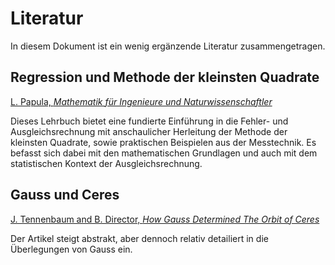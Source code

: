 # Literatur
In diesem Dokument ist ein wenig ergänzende Literatur zusammengetragen.

## Regression und Methode der kleinsten Quadrate

[L. Papula, *Mathematik für Ingenieure und Naturwissenschaftler*](https://link.springer.com/book/10.1007/978-3-8348-8133-5)

Dieses Lehrbuch bietet eine fundierte Einführung in die Fehler- und Ausgleichsrechnung mit anschaulicher Herleitung der Methode der kleinsten Quadrate, sowie praktischen Beispielen aus der Messtechnik. Es befasst sich dabei mit den mathematischen Grundlagen und auch mit dem statistischen Kontext der Ausgleichsrechnung.

## Gauss und Ceres

[J. Tennenbaum and B. Director, *How Gauss Determined The Orbit of Ceres*](https://archive.schillerinstitute.com/fid_97-01/982_orbit_ceres.pdf)

Der Artikel steigt abstrakt, aber dennoch relativ detailiert in die Überlegungen von Gauss ein.

